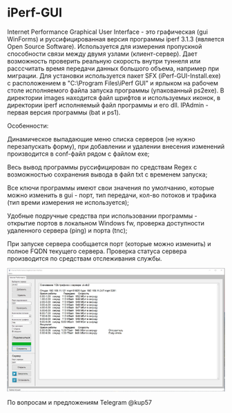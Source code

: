 # iPerf-GUI
Internet Performance Graphical User Interface - это графическая (gui WinForms) и руссифицированная версия программы iperf 3.1.3 (является Open Source Software). Используется для измерения пропускной способности связи между двумя узлами (клиент-сервер). Дает возможность проверить реальную скорость внутри туннеля или расссчитать время передачи данных большого объема, например при миграции. Для установки используется пакет SFX (iPerf-GUI-Install.exe) с расположением в "C:\Program Files\iPerf GUI\" и ярлыком на рабочем столе исполняемого файла запуска программы (упакованный ps2exe). В директории images находится файл шрифтов и используемых иконок, в директории iperf исполняемый файл программы и его dll. IPAdmin - первая версия программы (bat и ps1).

Особенности:

Динамическое выпадающие меню списка серверов (не нужно перезапускать форму), при добавлении и удалении внесения изменений производится в conf-файл рядом с файлом exe;

Весь вывод программы руссифицирован по средствам Regex с возможностью сохранения вывода в файл txt с временем запуска;

Все ключи программы имеют свои значения по умолчанию, которые можно изменить в gui - порт, тип передачи, кол-во потоков и трафика (тип времи измерения не используется);

Удобные подручные средства при использовании программы - открытие портов в локальном Windows fw, проверка доступности удаленного сервера (ping) и порта (tnc);

При запуске сервера сообщается порт (которые можно изменить) и полное FQDN текущего сервера. Проверка статуса сервера производится по средствам отслеживания службы.

![Image alt](https://github.com/Lifailon/iperf-gui/blob/rsa/Interface.jpg)

По вопросам и предложениям Telegram @kup57

